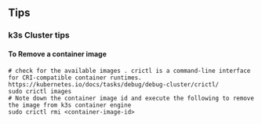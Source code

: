 ## Tips
### k3s Cluster tips
#### To Remove a container image
```
# check for the available images . crictl is a command-line interface for CRI-compatible container runtimes. https://kubernetes.io/docs/tasks/debug/debug-cluster/crictl/
sudo crictl images
# Note down the container image id and execute the following to remove the image from k3s container engine
sudo crictl rmi <container-image-id>
```
